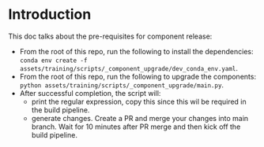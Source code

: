 # Introduction 
This doc talks about the pre-requisites for component release:

- From the root of this repo, run the following to install the dependencies: `conda env create -f assets/training/scripts/_component_upgrade/dev_conda_env.yaml`.
- From the root of this repo, run the following to upgrade the components: `python assets/training/scripts/_component_upgrade/main.py`.
- After successful completion, the script will:
    - print the regular expression, copy this since this wil be required in the build pipeline.
    - generate changes. Create a PR and merge your changes into main branch. Wait for 10 minutes after PR merge and then kick off the build pipeline.
